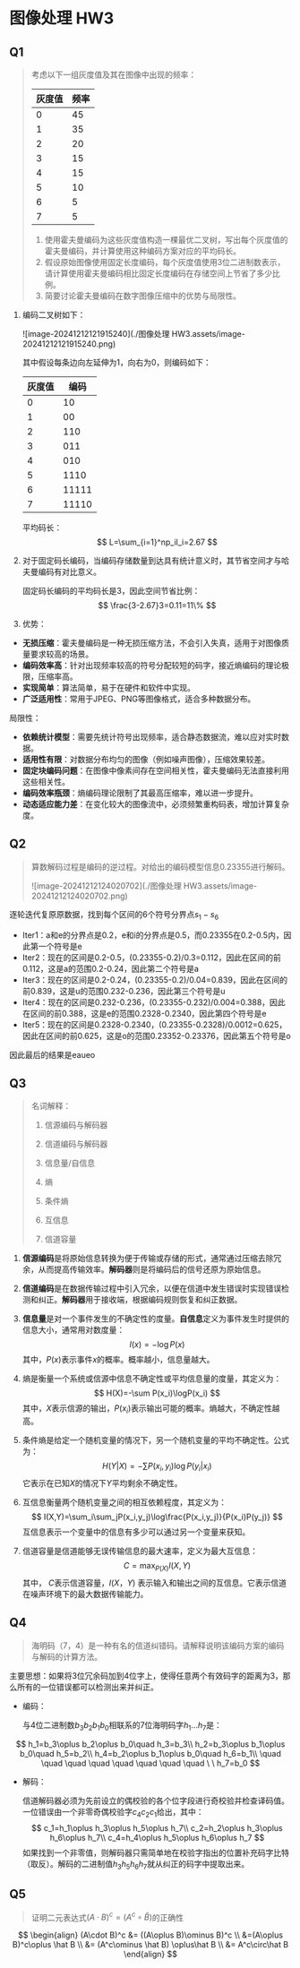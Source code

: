 # 图像处理 HW3

## Q1

> 考虑以下一组灰度值及其在图像中出现的频率：
>
> | 灰度值 | 频率 |
> | ------ | ---- |
> | 0      | 45   |
> | 1      | 35   |
> | 2      | 20   |
> | 3      | 15   |
> | 4      | 15   |
> | 5      | 10   |
> | 6      | 5    |
> | 7      | 5    |
>
> 1. 使用霍夫曼编码为这些灰度值构造一棵最优二叉树，写出每个灰度值的霍夫曼编码，并计算使用这种编码方案对应的平均码长。
> 2. 假设原始图像使用固定长度编码，每个灰度值使用3位二进制数表示，请计算使用霍夫曼编码相比固定长度编码在存储空间上节省了多少比例。
> 3. 简要讨论霍夫曼编码在数字图像压缩中的优势与局限性。

1. 编码二叉树如下：

   ![image-20241212121915240](./图像处理 HW3.assets/image-20241212121915240.png)

   其中假设每条边向左延伸为1，向右为0，则编码如下：

   | 灰度值 | 编码  |
   | ------ | ----- |
   | 0      | 10    |
   | 1      | 00    |
   | 2      | 110   |
   | 3      | 011   |
   | 4      | 010   |
   | 5      | 1110  |
   | 6      | 11111 |
   | 7      | 11110 |

   平均码长：
   $$
   L=\sum_{i=1}^np_il_i=2.67
   $$

2. 对于固定码长编码，当编码存储数量到达具有统计意义时，其节省空间才与哈夫曼编码有对比意义。

   固定码长编码的平均码长是3，因此空间节省比例：
   $$
   \frac{3-2.67}3=0.11=11\%
   $$

3.  优势：

   * **无损压缩**：霍夫曼编码是一种无损压缩方法，不会引入失真，适用于对图像质量要求较高的场景。
   * **编码效率高**：针对出现频率较高的符号分配较短的码字，接近熵编码的理论极限，压缩率高。
   * **实现简单**：算法简单，易于在硬件和软件中实现。
   * **广泛适用性**：常用于JPEG、PNG等图像格式，适合多种数据分布。

   局限性：

   * **依赖统计模型**：需要先统计符号出现频率，适合静态数据流，难以应对实时数据。
   * **适用性有限**：对数据分布均匀的图像（例如噪声图像），压缩效果较差。
   * **固定块编码问题**：在图像中像素间存在空间相关性，霍夫曼编码无法直接利用这些相关性。
   * **编码效率瓶颈**：熵编码理论限制了其最高压缩率，难以进一步提升。
   * **动态适应能力差**：在变化较大的图像流中，必须频繁重构码表，增加计算复杂度。

## Q2

> 算数解码过程是编码的逆过程。对给出的编码模型信息0.23355进行解码。
>
> ![image-20241212124020702](./图像处理 HW3.assets/image-20241212124020702.png)

逐轮迭代复原原数据，找到每个区间的6个符号分界点$s_1-s_6$

* Iter1：a和e的分界点是0.2，e和i的分界点是0.5，而0.23355在0.2-0.5内，因此第一个符号是e
* Iter2：现在的区间是0.2-0.5，(0.23355-0.2)/0.3=0.112，因此在区间的前0.112，这是a的范围0.2-0.24，因此第二个符号是a
* Iter3：现在的区间是0.2-0.24，(0.23355-0.2)/0.04=0.839，因此在区间的前0.839，这是u的范围0.232-0.236，因此第三个符号是u
* Iter4：现在的区间是0.232-0.236，(0.23355-0.232)/0.004=0.388，因此在区间的前0.388，这是e的范围0.2328-0.2340，因此第四个符号是e
* Iter5：现在的区间是0.2328-0.2340，(0.23355-0.2328)/0.0012=0.625，因此在区间的前0.625，这是o的范围0.23352-0.23376，因此第五个符号是o

因此最后的结果是eaueo

## Q3

> 名词解释：
>
> 1. 信源编码与解码器
>
> 2. 信道编码与解码器
>
> 3. 信息量/自信息
>
> 4. 熵
>
> 5. 条件熵
>
> 6. 互信息
>
> 7. 信道容量

1. **信源编码**是将原始信息转换为便于传输或存储的形式，通常通过压缩去除冗余，从而提高传输效率。**解码器**则是将编码后的信号还原为原始信息。

2. **信道编码**是在数据传输过程中引入冗余，以便在信道中发生错误时实现错误检测和纠正。**解码器**用于接收端，根据编码规则恢复和纠正数据。

3. **信息量**是对一个事件发生的不确定性的度量。**自信息**定义为事件发生时提供的信息大小，通常用对数度量：
   $$
   I(x)=-\log P(x)
   $$
    其中，$P(x)$表示事件$x$的概率。概率越小，信息量越大。

4. 熵是衡量一个系统或信源中信息不确定性或平均信息量的度量，其定义为：
   $$
   H(X)=-\sum P(x_i)\logP(x_i)
   $$
   其中，$X$表示信源的输出，$P(x_i)$表示输出可能的概率。熵越大，不确定性越高。

5. 条件熵是给定一个随机变量的情况下，另一个随机变量的平均不确定性。公式为：
   $$
   H(Y|X)=-\sum P(x_i, y_i)\log P(y_i|x_i)
   $$
   它表示在已知$X$的情况下$Y$平均剩余不确定性。

6. 互信息衡量两个随机变量之间的相互依赖程度，其定义为：
   $$
   I(X,Y)=\sum_i\sum_jP(x_i,y_j)\log\frac{P(x_i,y_j)}{P(x_i)P(y_j)}
   $$
   互信息表示一个变量中的信息有多少可以通过另一个变量来获知。

7. 信道容量是信道能够无误传输信息的最大速率，定义为最大互信息：
   $$
   C=\max_{P(X)}I(X,Y)
   $$
   其中， $C$表示信道容量，$I(X，Y)$ 表示输入和输出之间的互信息。它表示信道在噪声环境下的最大数据传输能力。



## Q4

> 海明码（7，4）是一种有名的信道纠错码。请解释说明该编码方案的编码与解码的计算方法。

主要思想：如果将3位冗余码加到4位字上，使得任意两个有效码字的距离为3，那么所有的一位错误都可以检测出来并纠正。

* 编码：

  与4位二进制数$b_3b_2b_1b_0$相联系的7位海明码字$h_1\dots h_7$是：

$$
h_1=b_3\oplus b_2\oplus b_0\quad h_3=b_3\\
h_2=b_3\oplus b_1\oplus b_0\quad h_5=b_2\\
h_4=b_2\oplus b_1\oplus b_0\quad h_6=b_1\\
 \quad \quad  \quad \quad  \quad \quad  \quad \quad \ \ h_7=b_0
$$

* 解码：

  信道解码器必须为先前设立的偶校验的各个位字段进行奇校验并检查译码值。一位错误由一个非零奇偶校验字$c_4c_2c_1$给出，其中：
  $$
  c_1=h_1\oplus h_3\oplus h_5\oplus h_7\\
  c_2=h_2\oplus h_3\oplus h_6\oplus h_7\\
  c_4=h_4\oplus h_5\oplus h_6\oplus h_7
  $$
  如果找到一个非零值，则解码器只需简单地在校验字指出的位置补充码字比特（取反）。解码的二进制值$h_3h_5h_6h_7$就从纠正的码字中提取出来。
  
## Q5

> 证明二元表达式$(A\cdot B)^c=(A^c\circ \hat B)$的正确性

$$
\begin{align}
(A\cdot B)^c &= ((A\oplus B)\ominus B)^c \\
&=(A\oplus B)^c\oplus \hat B \\
&= (A^c\ominus \hat B) \oplus\hat B \\
&= A^c\circ\hat B
\end{align}
$$

